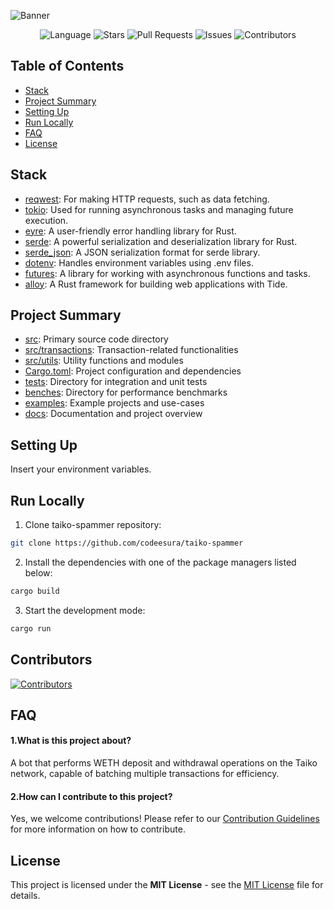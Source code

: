 ![Banner](https://github.com/user-attachments/assets/3ffad32b-ad7e-45c5-aa88-1ad9c68a3d08)

<p align="center">
  <img src="https://img.shields.io/github/languages/top/codeesura/taiko-spammer "Language"" alt=" Language" />
  <img src="https://img.shields.io/github/stars/codeesura/taiko-spammer "Stars"" alt=" Stars" />
  <img src="https://img.shields.io/github/issues-pr/codeesura/taiko-spammer "Pull Requests"" alt=" Pull Requests" />
  <img src="https://img.shields.io/github/issues/codeesura/taiko-spammer "Issues"" alt=" Issues" />
  <img src="https://img.shields.io/github/contributors/codeesura/taiko-spammer "Contributors"" alt=" Contributors" />
</p>

## Table of Contents

- [Stack](#stack)
- [Project Summary](#project-summary)
- [Setting Up](#setting-up)
- [Run Locally](#run-locally)
- [FAQ](#faq)
- [License](#license)

## Stack

- [reqwest](https://crates.io/crates/reqwest): For making HTTP requests, such as data fetching.
- [tokio](https://crates.io/crates/tokio): Used for running asynchronous tasks and managing future execution.
- [eyre](https://crates.io/crates/eyre): A user-friendly error handling library for Rust.
- [serde](https://crates.io/crates/serde): A powerful serialization and deserialization library for Rust.
- [serde_json](https://crates.io/crates/serde%5Fjson): A JSON serialization format for serde library.
- [dotenv](https://crates.io/crates/dotenv): Handles environment variables using .env files.
- [futures](https://crates.io/crates/futures): A library for working with asynchronous functions and tasks.
- [alloy](https://crates.io/crates/alloy): A Rust framework for building web applications with Tide.

## Project Summary

- [src](src/): Primary source code directory
- [src/transactions](src/transactions/): Transaction-related functionalities
- [src/utils](src/utils/): Utility functions and modules
- [Cargo.toml](Cargo.toml): Project configuration and dependencies
- [tests](tests/): Directory for integration and unit tests
- [benches](benches/): Directory for performance benchmarks
- [examples](examples/): Example projects and use-cases
- [docs](docs/): Documentation and project overview

## Setting Up

Insert your environment variables.

## Run Locally

1. Clone taiko-spammer repository:  
```bash  
git clone https://github.com/codeesura/taiko-spammer  
```
2. Install the dependencies with one of the package managers listed below:  
```bash  
cargo build  
```
3. Start the development mode:  
```bash  
cargo run  
```

## Contributors

[![Contributors](https://contrib.rocks/image?repo=codeesura/taiko-spammer)](https://github.com/codeesura/taiko-spammer/graphs/contributors)

## FAQ

#### 1.What is this project about?

A bot that performs WETH deposit and withdrawal operations on the Taiko network, capable of batching multiple transactions for efficiency.

#### 2.How can I contribute to this project?

Yes, we welcome contributions! Please refer to our [Contribution Guidelines](CONTRIBUTING.md) for more information on how to contribute.


## License

This project is licensed under the **MIT License** - see the [MIT License](https://github.com/codeesura/taiko-spammer/blob/main/LICENSE) file for details.
